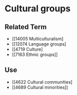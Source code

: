 # Cultural groups  

## Related Term

- [[14005 Multiculturalism]
- [[12074 Language groups]
- [[4719 Culture]
- [[7163 Ethnic groups]]  

## Use

- [[4622 Cultural communities]
- [[4689 Cultural minorities]]  

